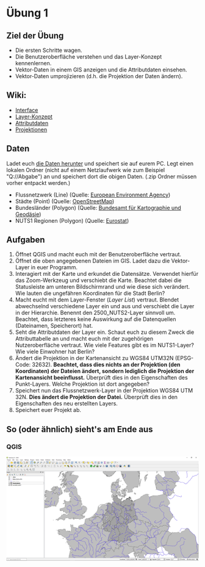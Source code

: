 # Übung 1
## Ziel der Übung
* Die ersten Schritte wagen.
* Die Benutzeroberfläche verstehen und das Layer-Konzept kennenlernen.
* Vektor-Daten in einem GIS anzeigen und die Attributdaten einsehen.
* Vektor-Daten umprojizieren (d.h. die Projektion der Daten ändern).

## Wiki:
* [Interface](https://courses.gistools.geog.uni-heidelberg.de/giscience/gis-einfuehrung/wikis/qgis-Interface)
* [Layer-Konzept](https://courses.gistools.geog.uni-heidelberg.de/giscience/gis-einfuehrung/wikis/qgis-Layer-Konzept)
* [Attributdaten](https://courses.gistools.geog.uni-heidelberg.de/giscience/gis-einfuehrung/wikis/qgis-Attributdaten)
* [Projektionen](https://courses.gistools.geog.uni-heidelberg.de/giscience/gis-einfuehrung/wikis/qgis-Projektionen)

## Daten
Ladet euch [die Daten herunter](exercise_01_data.zip) und speichert sie auf eurem PC. Legt einen lokalen Ordner (nicht auf einem Netzlaufwerk wie zum Beispiel "Q://Abgabe") an und speichert dort die obigen Daten. (.zip Ordner müssen vorher entpackt werden.)

* Flussnetzwerk (Line) (Quelle: [European Environment Agency](https://data.europa.eu/euodp/en/data/dataset/data_wise-large-rivers-and-large-lakes))
* Städte (Point) (Quelle: [OpenStreetMap](https://www.openstreetmap.org))
* Bundesländer (Polygon) (Quelle: [Bundesamt für Kartographie und Geodäsie](http://www.geodatenzentrum.de/geodaten/gdz_rahmen.gdz_div?gdz_spr=deu&gdz_akt_zeile=5&gdz_anz_zeile=1&gdz_unt_zeile=81&gdz_user_id=0))
* NUTS1 Regionen (Polygon) (Quelle: [Eurostat](https://ec.europa.eu/eurostat/de/web/gisco/geodata/reference-data/administrative-units-statistical-units/nuts))

## Aufgaben

1. Öffnet QGIS und macht euch mit der Benutzeroberfläche vertraut.
2. Öffnet die oben angegebenen Dateien im GIS. Ladet dazu die Vektor-Layer in euer Programm.
3. Interagiert mit der Karte und erkundet die Datensätze. Verwendet hierfür das Zoom-Werkzeug und verschiebt die Karte. Beachtet dabei die Statusleiste am unteren Bildschirmrand und wie diese sich verändert. Wie lauten die ungefähren Koordinaten für die Stadt Berlin?
4.	Macht eucht mit dem Layer-Fenster (*Layer List*) vertraut. Blendet abwechselnd verschiedene Layer ein und aus und verschiebt die Layer in der Hierarchie. Benennt den 2500_NUTS2-Layer sinnvoll um. Beachtet, dass letzteres keine Auswirkung auf die Datenquellen (Dateinamen, Speicherort) hat.
5.	Seht die Attributdaten der Layer ein. Schaut euch zu diesem Zweck die Attributtabelle an und macht euch mit der zugehörigen Nutzeroberfläche vertraut. Wie viele Features gibt es im NUTS1-Layer? Wie viele Einwohner hat Berlin?
6. Ändert die Projektion in der Kartenansicht zu WGS84 UTM32N (EPSG-Code: 32632). **Beachtet, dass dies nichts an der Projektion (den Koordinaten) der Dateien ändert, sondern lediglich die Projektion der Kartenansicht beeinflusst.** Überprüft dies in den Eigenschaften des Punkt-Layers. Welche Projektion ist dort angegeben?
7. Speichert nun das Flussnetzwerk-Layer in der Projektion WGS84 UTM 32N. **Dies ändert die Projektion der Datei.** Überprüft dies in den Eigenschaften des neu erstellten Layers.
8. Speichert euer Projekt ab.

## So (oder ähnlich) sieht's am Ende aus
### QGIS
![](exercise_01_qgis_screenshot.PNG)
